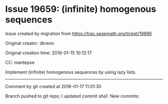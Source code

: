 # Issue 19659: (infinite) homogenous sequences

Issue created by migration from https://trac.sagemath.org/ticket/19896

Original creator: dkrenn

Original creation time: 2016-01-15 10:12:17

CC:  mantepse

Implement (infinite) homogenous sequences by using lazy lists.



---

Comment by git created at 2016-01-17 11:01:30

Branch pushed to git repo; I updated commit sha1. New commits:
